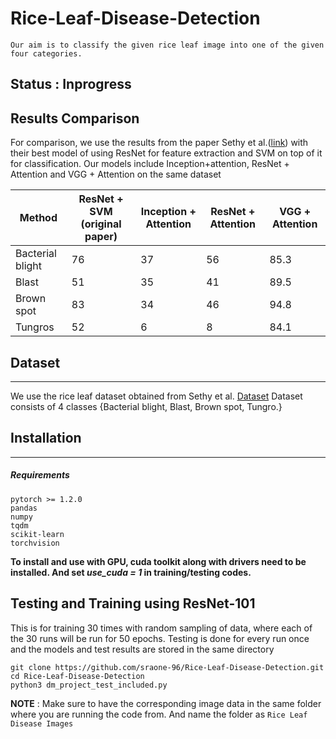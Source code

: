 # Rice-Leaf-Disease-Detection

```
Our aim is to classify the given rice leaf image into one of the given four categories.
```
Status : Inprogress
---------------------
## Results Comparison

For comparison, we use the results from the paper Sethy et al.([link](https://www.sciencedirect.com/science/article/abs/pii/S0168169919326997?via=ihub)) with their best model of using ResNet for feature extraction and SVM on top of it for classification.
Our models include Inception+attention, ResNet + Attention and VGG + Attention on the same dataset

| Method  | ResNet + SVM (original paper) | Inception + Attention | ResNet + Attention	|  VGG + Attention |
| ------------- | ------------- | ------------ |------------|-------------|
| Bacterial blight  | 76  |	37 | 56 | 85.3 |
| Blast  | 51 |	35 | 41 | 89.5 |
| Brown spot  | 83  | 34 | 46 | 94.8 |
| Tungros  | 52  | 6 |	8 | 84.1 |

## Dataset
-----------
We use the rice leaf dataset obtained from Sethy et al. [Dataset](https://data.mendeley.com/datasets/fwcj7stb8r/1)
Dataset consists of 4 classes {Bacterial blight, Blast, Brown spot, Tungro.}

## Installation
--------------
##### Requirements
```
pytorch >= 1.2.0
pandas
numpy
tqdm
scikit-learn
torchvision
```

<!--#### Installing without GPU:-->
<!--```-->
<!--pip3 install requirements.txt-->
<!--```-->
**To install and use with GPU, cuda toolkit along with drivers need to be installed.
And set *use_cuda = 1* in training/testing codes.**

## Testing and Training using ResNet-101 
This is for training 30 times with random sampling of data, where each of the 30 runs will be run for 50 epochs. Testing is done for every run once and the models and test results are stored in the same directory
```
git clone https://github.com/sraone-96/Rice-Leaf-Disease-Detection.git
cd Rice-Leaf-Disease-Detection
python3 dm_project_test_included.py
```
**NOTE** : Make sure to have the corresponding image data in the same folder where you are running the code from. And name the folder as `Rice Leaf Disease Images`

